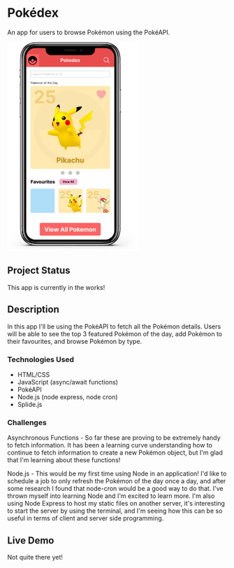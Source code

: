 # Pokédex

An app for users to browse Pokémon using the PokéAPI.

<!-- ![Pokédex mockup in mobile](/pokedex-mobile.png?raw=true "App in Mobile Device") -->
<img src="/pokedex-mobile.png" width="300">

## Project Status

This app is currently in the works!

## Description

In this app I'll be using the PokéAPI to fetch all the Pokémon details. Users will be able to see the top 3 featured Pokémon of the day, add Pokémon to their favourites, and browse Pokémon by type.

### Technologies Used

- HTML/CSS
- JavaScript (async/await functions)
- PokéAPI
- Node.js (node express, node cron)
- Splide.js

### Challenges

Asynchronous Functions - So far these are proving to be extremely handy to fetch information. It has been a learning curve understanding how to continue to fetch information to create a new Pokémon object, but I'm glad that I'm learning about these functions!

Node.js - This would be my first time using Node in an application! I'd like to schedule a job to only refresh the Pokémon of the day once a day, and after some research I found that node-cron would be a good way to do that. I've thrown myself into learning Node and I'm excited to learn more. I'm also using Node Express to host my static files on another server, it's interesting to start the server by using the terminal, and I'm seeing how this can be so useful in terms of client and server side programming.

## Live Demo

Not quite there yet!

